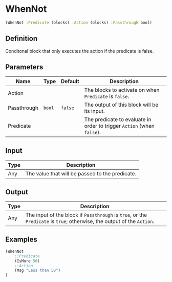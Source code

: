 # WhenNot

```clojure
(WhenNot :Predicate (blocks) :Action (blocks) :Passthrough bool)
```

## Definition
Conditonal block that only executes the action if the predicate is false.

## Parameters
| Name | Type | Default | Description |
|------|------|---------|-------------|
| Action |  |  | The blocks to activate on when `Predicate` is `false`. |
| Passthrough | `bool` | `false` | The output of this block will be its input. |
| Predicate |  |  | The predicate to evaluate in order to trigger `Action` (when `false`). |

## Input
| Type | Description |
|------|-------------|
| Any | The value that will be passed to the predicate. |

## Output
| Type | Description |
|------|-------------|
| Any | The input of the block if `Passthrough` is `true`, or the `Predicate` is `true`; otherwise, the output of the `Action`. |

## Examples

```clojure
(WhenNot
    ;:Predicate
    (IsMore 50)
    ;:Action
    (Msg "Less than 50")
)
```
